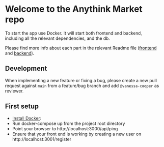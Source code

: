 # Welcome to the Anythink Market repo

To start the app use Docker. It will start both frontend and backend, including all the relevant dependencies, and the db.

Please find more info about each part in the relevant Readme file ([frontend](frontend/readme.md) and [backend](backend/README.md)).

## Development

When implementing a new feature or fixing a bug, please create a new pull request against `main` from a feature/bug branch and add `@vanessa-cooper` as reviewer.

## First setup

* [Install Docker](https://docs.docker.com/get-docker): 
* Run docker-compose up from the project root directory
* Point your browser to http://localhost:3000/api/ping
* Ensure that your front end is working by creating a new user on http://localhost:3001/register

